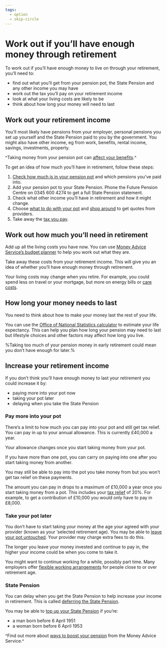 ```yaml
---
tags:
  - option
  - skip-circle
---
```


# Work out if you’ll have enough money through retirement

To work out if you’ll have enough money to live on through your retirement, you’ll need to:

- find out what you’ll get from your pension pot, the State Pension and any other income you may have
- work out the tax you’ll pay on your retirement income
- look at what your living costs are likely to be
- think about how long your money will need to last 

## Work out your retirement income

You’ll most likely have pensions from your employer, personal pensions you set up yourself and the State Pension paid to you by the government. You might also have other income, eg from work, benefits, rental income, savings, investments, property.

^Taking money from your pension pot can [affect your benefits](/benefits).^

To get an idea of how much you’ll have in retirement, follow these steps:

1. [Check how much is in your pension pot](/pension-pot-value) and which pensions you’ve paid into. 
2. Add your pension pot to your State Pension. Phone the Future Pension Centre on 0345 600 4274 to get a full State Pension statement.
3. Check what other income you’ll have in retirement and how it might change.
4. Choose [what to do with your pot](/pension-pot-options) and [shop around](/shop-around) to get quotes from providers.
5. Take away the [tax you pay](/tax).

## Work out how much you’ll need in retirement

Add up all the living costs you have now. You can use [Money Advice Service’s budget planner](https://www.moneyadviceservice.org.uk/en/tools/budget-planner) to help you work out what they are. 

Take away these costs from your retirement income. This will give you an idea of whether you’ll have enough money through retirement.

Your living costs may change when you retire. For example, you could spend less on travel or your mortgage, but more on energy bills or [care costs](care-costs).

## How long your money needs to last

You need to think about how to make your money last the rest of your life. 

You can use the [Office of National Statistics calculator](http://visual.ons.gov.uk/how-long-will-my-pension-need-to-last/) to estimate your life expectancy. This can help you plan how long your pension may need to last but lifestyle choices and other factors may affect how long you live. 

%Taking too much of your pension money in early retirement could mean you don’t have enough for later.%

## Increase your retirement income

If you don’t think you’ll have enough money to last your retirement you could increase it by:

- paying more into your pot now
- taking your pot later
- delaying when you take the State Pension

###  Pay more into your pot

There’s a limit to how much you can pay into your pot and still get tax relief. You can pay in up to your annual allowance. This is currently £40,000 a year.

Your allowance changes once you start taking money from your pot. 

If you have more than one pot, you can carry on paying into one after you start taking money from another. 

You may still be able to pay into the pot you take money from but you won’t get tax relief on these payments. 

The amount you can pay in drops to a maximum of £10,000 a year once you start taking money from a pot. This includes your [tax relief](https://www.gov.uk/tax-on-your-private-pension/pension-tax-relief) of 20%. For example, to get a contribution of £10,000 you would only have to pay in £8,000.

### Take your pot later

You don’t have to start taking your money at the age your agreed with your provider (known as your ‘selected retirement age). You may be able to [leave your pot untouched](/leave-pot-untouched). Your provider may charge extra fees to do this.

The longer you leave your money invested and continue to pay in, the higher your income could be when you come to take it.

You might want to continue working for a while, possibly part time. Many employers offer [flexible working arrangements](https://www.gov.uk/flexible-working) for people close to or over retirement age.

### State Pension

You can delay when you get the State Pension to help increase your income in retirement. This is called [deferring the State Pension](https://www.gov.uk/deferring-state-pension/what-you-may-get).

You may be able to [top up your State Pension](https://www.gov.uk/statepensiontopup) if you’re:

- a man born before 6 April 1951
- a woman born before 6 April 1953

^Find out more about [ways to boost your pension](https://www.moneyadviceservice.org.uk/en/articles/ways-to-boost-your-pension-in-the-run-up-to-retirement) from the Money Advice Service.^
